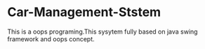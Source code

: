 # Car-Management-Ststem
This is a oops programing.This sysytem fully based on java swing framework and oops concept.
